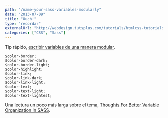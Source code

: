 ```yaml
---
path: "/name-your-sass-variables-modularly"
date: "2013-07-09"
title: "Ouch!"
type: "recordar"
externalUrl: "http://webdesign.tutsplus.com/tutorials/htmlcss-tutorials/quick-tip-name-your-sass-variables-modularly/"
categories: ["CSS", "Sass"]
---
```


Tip rápido, [escribir variables de una manera modular](http://webdesign.tutsplus.com/tutorials/htmlcss-tutorials/quick-tip-name-your-sass-variables-modularly/).

```
$color-border;
$color-border-dark;
$color-border-light;
$color-highlight;
$color-link;
$color-link-dark;
$color-link-light;
$color-text;
$color-text-light;
$color-text-lightest;
```

Una lectura un poco más larga sobre el tema, [Thoughts For Better Variable Organization In SASS](http://www.vanseodesign.com/css/variable-organization-in-sass/).